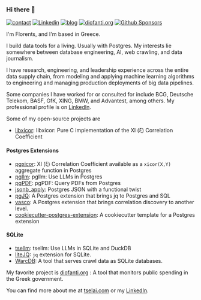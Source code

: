 ### Hi there 👋

[![contact](https://img.shields.io/badge/contact-email-red)](mailto:florents@tselai.com)
[![Linkedin](https://img.shields.io/badge/LinkedIn-0077B5?logo=linkedin&logoColor=white)](https://www.linkedin.com/in/florentstselai/)
[![blog](https://img.shields.io/badge/blog-tselai.com-brightgreen)](https://tselai.com/?utm_source=github_readme)
[![diofanti.org](https://img.shields.io/badge/diofanti.org-blue)](https://diofanti.org)
[![Github Sponsors](https://img.shields.io/static/v1?label=Sponsor&message=%E2%9D%A4&logo=GitHub&link=https://github.com/sponsors/Florents-Tselai/)](https://github.com/sponsors/Florents-Tselai/)

I'm Florents, and I'm based in Greece.

I build data tools for a living. 
Usually with Postgres.
My interests lie somewhere between database engineering, AI, web crawling, and data journalism.

I have research, engineering, and leadership experience across the entire data supply chain, 
from modeling and applying machine learning algorithms to engineering and managing production deployments of big data pipelines.

Some companies I have worked for or consulted for include BCG, Deutsche Telekom, BASF, GfK, XING, BMW, and Advantest, among others. 
My professional profile is on [LinkedIn](https://www.linkedin.com/in/florentstselai/).

Some of my open-source projects are

* [libxicor](https://github.com/Florents-Tselai/libxicor): libxicor: Pure C implementation of the XI (ξ) Correlation Coefficient

#### Postgres Extensions

* [pgxicor](https://github.com/Florents-Tselai/pgxicor): XI (ξ) Correlation Coefficient available as a `xicor(X,Y)` aggregate function in Postgres
* [pgllm](https://github.com/Florents-Tselai/pgllm): pgllm: Use LLMs in Postgres
* [pgPDF](https://github.com/Florents-Tselai/pgPDF): pgPDF: Query PDFs from Postgres
* [jsonb_apply](https://github.com/Florents-Tselai/jsonb_apply): Postgres JSON with a functional twist
* [pgJQ](https://github.com/Florents-Tselai/pgJQ): A Postgres extension that brings jq to Postgres and SQL
* [vasco](https://github.com/Florents-Tselai/vasco): A Postgres extension that brings correlation discovery to another level.
* [cookiecutter-postgres-extension](https://github.com/Florents-Tselai/cookiecutter-postgres-extension): A cookiecutter template for a Postgres extension


#### SQLite

* [tsellm](https://github.com/Florents-Tselai/tsellm): tsellm: Use LLMs in SQLite and DuckDB
* [liteJQ](https://github.com/Florents-Tselai/liteJQ): `jq` extension for SQLite.
* [WarcDB](https://github.com/Florents-Tselai/WarcDB): A tool that serves crawl data as SQLite databases.


My favorite project is [diofanti.org](https://diofanti.org) : 
A tool that monitors public spending in the Greek government.

You can find more about me at [tselai.com](https://tselai.com) or my [LinkedIn](https://www.linkedin.com/in/florentstselai/).

